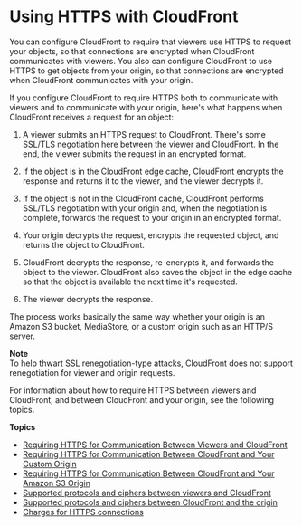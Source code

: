 # Using HTTPS with CloudFront<a name="using-https"></a>

You can configure CloudFront to require that viewers use HTTPS to request your objects, so that connections are encrypted when CloudFront communicates with viewers\. You also can configure CloudFront to use HTTPS to get objects from your origin, so that connections are encrypted when CloudFront communicates with your origin\.

If you configure CloudFront to require HTTPS both to communicate with viewers and to communicate with your origin, here's what happens when CloudFront receives a request for an object:

1. A viewer submits an HTTPS request to CloudFront\. There's some SSL/TLS negotiation here between the viewer and CloudFront\. In the end, the viewer submits the request in an encrypted format\.

1. If the object is in the CloudFront edge cache, CloudFront encrypts the response and returns it to the viewer, and the viewer decrypts it\.

1. If the object is not in the CloudFront cache, CloudFront performs SSL/TLS negotiation with your origin and, when the negotiation is complete, forwards the request to your origin in an encrypted format\.

1. Your origin decrypts the request, encrypts the requested object, and returns the object to CloudFront\.

1. CloudFront decrypts the response, re\-encrypts it, and forwards the object to the viewer\. CloudFront also saves the object in the edge cache so that the object is available the next time it's requested\.

1. The viewer decrypts the response\.

The process works basically the same way whether your origin is an Amazon S3 bucket, MediaStore, or a custom origin such as an HTTP/S server\.

**Note**  
To help thwart SSL renegotiation\-type attacks, CloudFront does not support renegotiation for viewer and origin requests\.

For information about how to require HTTPS between viewers and CloudFront, and between CloudFront and your origin, see the following topics\.

**Topics**
+ [Requiring HTTPS for Communication Between Viewers and CloudFront](using-https-viewers-to-cloudfront.md)
+ [Requiring HTTPS for Communication Between CloudFront and Your Custom Origin](using-https-cloudfront-to-custom-origin.md)
+ [Requiring HTTPS for Communication Between CloudFront and Your Amazon S3 Origin](using-https-cloudfront-to-s3-origin.md)
+ [Supported protocols and ciphers between viewers and CloudFront](secure-connections-supported-viewer-protocols-ciphers.md)
+ [Supported protocols and ciphers between CloudFront and the origin](secure-connections-supported-ciphers-cloudfront-to-origin.md)
+ [Charges for HTTPS connections](ChargesForHTTPSConnections.md)